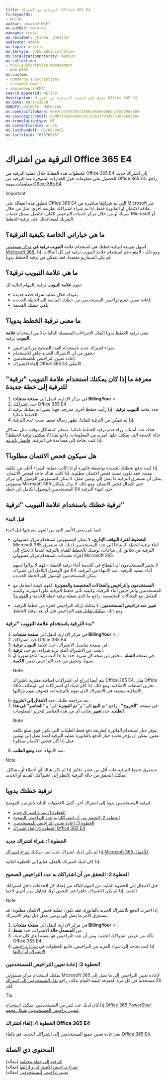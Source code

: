 ```yaml
---
title: الترقية من اشتراك Office 365 E4
f1.keywords:
- NOCSH
author: cmcatee-MSFT
ms.author: cmcatee
manager: scotv
ms.reviewer: jkinma, jmueller
audience: Admin
ms.topic: article
ms.service: o365-administration
ms.localizationpriority: medium
ms.collection:
- M365-subscription-management
- Adm_O365
ms.custom:
- commerce_subscriptions
- customer-email
- admindeeplinkMAC
search.appverid: MET150
description: تعرف على كيفية الترقية من اشتراك Office 365 E4.
ms.date: 08/14/2020
ROBOTS: NOINDEX, NOFOLLOW
ms.openlocfilehash: 60e7cb7c97255f3588c99a0eb66bc7c8379de8b9
ms.sourcegitcommit: bdd6ffc6ebe4e6cb212ab22793d9513dae6d798c
ms.translationtype: MT
ms.contentlocale: ar-SA
ms.lasthandoff: 03/08/2022
ms.locfileid: "63576935"
---
```

# <a name="upgrade-from-an-office-365-e4-subscription"></a>الترقية من اشتراك Office 365 E4

تلخطوات هذه المقالة خلال عملية الترقية من Office 365 E4 إلى اشتراك جديد. للحصول على معلومات حول الخيارات المتوفرة عند الترقية من Office 365 E4، راجع [معلومات مهمة Office 365 E4](important-information-e4.md).

> [!IMPORTANT]
> تنطبق هذه المقالة على Office 365 E4 التي تم شراؤها مباشرة من Microsoft عبر بطاقة الائتمان أو الفاتورة فقط. إذا تم شراء اشتراكك بطريقة أخرى، مثل من خلال شريك أو من خلال مركز خدمات الترخيص الكلي، فاتصل بممثل حساب Microsoft أو الشريك لمساعدتك على ترقية الخطط.

## <a name="what-are-my-options-for-how-to-upgrade"></a>ما هي خياراتي الخاصة بكيفية الترقية؟

أسهل طريقة لترقية خطتك هي استخدام علامة **التبويب ترقية في** <a href="https://go.microsoft.com/fwlink/p/?linkid=2024339" target="_blank">مركز مسؤولي Microsoft 365.</a> ومع ذلك **، لا يتم** دعم استخدام علامة التبويب ترقية في كل الحالات. إذا لم يكن السيناريو معتمدا، فقد تتمكن من ترقية الخطط يدويا.

## <a name="what-is-the-upgrade-tab"></a>ما هي علامة التبويب ترقية؟

تقوم **علامة التبويب** ترقية بالمهام التالية لك:

- يقودك خلال عملية شراء خطة جديدة.
- إعادة تعيين جميع تراخيص المستخدمين من خطتك القديمة إلى الخطة الجديدة.
- يلغي خطتك القديمة.

## <a name="what-does-it-mean-to-upgrade-plans-manually"></a>ما معنى ترقية الخطط يدويا؟

تعني ترقية الخطط يدويا إكمال الإجراءات المنفصلة التالية بدلا من استخدام **علامة التبويب** ترقية.

- شراء اشتراك جديد باستخدام العدد الصحيح من التراخيص.
- تحقق من أن الاشتراك الجديد جاهز للاستخدام.
- إعادة تعيين التراخيص للمستخدمين.
- إلغاء الاشتراك Office 365 E4 الأصلي.

## <a name="find-out-if-you-can-use-the-upgrade-tab-to-upgrade-to-a-new-plan"></a>معرفة ما إذا كان يمكنك استخدام علامة التبويب "ترقية" للترقية إلى خطة جديدة

1. في مركز الإدارة، انتقل إلى **صفحة منتجات BillingYour** > .<a href="https://go.microsoft.com/fwlink/p/?linkid=842054" target="_blank"></a>
2. حدد اشتراكك Office 365 E4.
3. حدد علامة **التبويب ترقية** . إذا رأيت خططا أخرى مدرجة، فهذا يعني أنه يمكنك ترقية الخطط تلقائيا.
4. إذا لم تتمكن من الترقية تلقائيا، تظهر رسالة تصف سبب عدم الترقية.

هناك عدة أسباب وراء عدم ترقية الخطط تلقائيا. معظم المشاكل مؤقتة، مثل مشاكل حالة الخدمة التي يمكنك حلها. لمزيد من المعلومات، [راجع لماذا لا يمكنني ترقية الخطط؟](upgrade-to-different-plan.md#why-cant-i-upgrade-plans) إذا كنت بحاجة إلى مساعدة في الترقية، [فاتصل بالدعم](../../admin/get-help-support.md).

## <a name="will-a-credit-check-be-required"></a>هل سيكون فحص الائتمان مطلوبا؟

إذا كنت تدفع لخطتك الجديدة بواسطة فاتورة أو إذا كانت عملية الشراء أعلى من تكلفة معينة، فقد تكون عملية فحص الائتمان مطلوبة. إذا كانت هناك حاجة لفحص الائتمان، يمكن أن تستغرق الترقية ما يصل إلى يومين عمل. لا يمكن للمسؤولين الوصول إلى مركز مسؤولي Microsoft 365 حتى اكتمال فحص الائتمان. ومع ذلك، لا يزال بإمكان المستخدمين الوصول الكامل إلى خطة E4 حتى انتهاء الترقية.

## <a name="upgrade-your-plan-by-using-the-upgrade-tab"></a>ترقية خطتك باستخدام علامة التبويب "ترقية"

### <a name="before-you-begin"></a>قبل البدء

فيما يلي بعض الأمور التي من المهم معرفتها قبل البدء.

- **التخطيط لفترة التوقف الإداري.** لا يمكن للمسؤولين استخدام مركز مسؤولي Microsoft 365 أثناء ترقية الخطة. استنادا إلى عدد المستخدمين لديك، قد تستغرق الترقية من دقائق إلى ساعات. نوصيك بالخطط للقيام بالترقية عندما لا تحتاج إلى إجراء تحديثات باستخدام مركز مسؤولي Microsoft 365.

    لا يختبر المستخدمون أي انقطاع في الخدمة أثناء ترقية الخطة - فهم لا يزالوا لديهم حق الوصول الكامل إلى اشتراك E4 أثناء عملية الترقية. عند الانتهاء من الترقية، يمكن للمستخدمين الوصول إلى الخطة الجديدة.
- **المستخدمون والتراخيص والمجالات المخصصة والمفوترة.** لفهم كيفية التعامل مع المستخدمين والتراخيص أثناء الترقية، وكيفية تأثير خطط الترقية على الفوترة، وكيفية التعامل مع المجالات المخصصة، راجع ما الذي تفعله ترقية خطة للخدمة و [الفوترة؟](upgrade-to-different-plan.md#what-does-upgrading-a-plan-do-to-my-service-and-billing)
- **تغيير عدد تراخيص المستخدمين.** لا يمكنك إزالة التراخيص كجزء من خطط الترقية. ومع ذلك، [يمكنك تقليل عدد](../licenses/buy-licenses.md) التراخيص قبل أو بعد ترقية الخطط.

### <a name="start-the-upgrade-by-using-the-upgrade-tab"></a>بدء الترقية باستخدام علامة التبويب "ترقية"

1. في مركز الإدارة، انتقل إلى **صفحة منتجات BillingYour** > .<a href="https://go.microsoft.com/fwlink/p/?linkid=842054" target="_blank"></a>
2. حدد اشتراكك Office 365 E4.
3. في صفحة تفاصيل الاشتراك، حدد علامة **التبويب ترقية** .
4. ابحث عن الاشتراك الذي تريد شراءه، ثم حدد **ترقية**.
5. في صفحة **السلة** ، تحقق من صحة كل شيء. حدد ما إذا كنت تريد الدفع شهريا أو سنويا، وتحقق من عدد التراخيص ضمن **الكمية**.
    > [!NOTE]
    > يتم أيضا إدراج أي اشتراكات إضافية مقترنة باشتراك Office 365 E4، مثل Office 365 تخزين الملفات الإضافية. ومع ذلك، إذا كان لديك أي اشتراكات في الوظائف الإضافية مضمنة في الاشتراك الذي تقوم بالترقية له، فسوف نقوم بإزالتها.
6. بعد مراجعة طلبك، حدد **الانتقال إلى الخروج**.
7. في صفحة **"الخروج"** ، راجع "تم **البيع** إلى" و" **تم الفوترة** إلى" و **"العناصر" في هذا الطلب**. حدد **تغيير** بجانب أي من هذه العناصر لتحرير المعلومات.
    > [!NOTE]
    > يتوفر خيار استخدام الفاتورة كطريقة دفع فقط الطلبات التي تكون فوق مبلغ تكلفة معين. يمكن أن يؤخر تحديد خيار الدفع بالفاتورة عملية الترقية لمدة تصل إلى يومين عمل إذا كان فحص الائتمان مطلوبا.
8. عند الانتهاء، حدد **وضع الطلب**.

> [!NOTE]
> تستغرق خطط الترقية عادة أقل من عشر دقائق إذا لم تكن هناك أي أخطاء أو مشاكل. يمكنك التحقق من حالة الترقية بالنظر إلى اشتراكك القديم أو الجديد.

## <a name="upgrade-your-plan-manually"></a>ترقية خطتك يدويا

لترقية المستخدمين يدويا إلى اشتراك آخر، أكمل الخطوات التالية بالترتيب الموضح.

- [الخطوة 1: شراء اشتراك جديد](#step-1-buy-a-new-subscription)
- [الخطوة 2: التحقق من أن اشتراكك به عدد التراخيص الصحيح](#step-2-verify-that-your-subscription-has-the-right-number-of-licenses)
- [الخطوة 3: إعادة تعيين التراخيص للمستخدمين](#step-3-reassign-licenses-to-users)
- [الخطوة 4: إلغاء اشتراك Office 365 E4](#step-4-cancel-the-office-365-e4-subscription)

### <a name="step-1-buy-a-new-subscription"></a>الخطوة 1: شراء اشتراك جديد

إذا لم يكن لديك اشتراك جديد بعد، يمكنك [شراء اشتراك Microsoft 365 للأعمال](../try-or-buy-microsoft-365.md).

إذا كان لديك اشتراك بالفعل، فتابع إلى الخطوة التالية.

### <a name="step-2-verify-that-your-subscription-has-the-right-number-of-licenses"></a>الخطوة 2: التحقق من أن اشتراكك به عدد التراخيص الصحيح

قبل الانتقال إلى الخطوة التالية، من المهم التأكد من إعداد كل الخدمات داخل اشتراكك الجديد. إذا لم يكن الاشتراك جاهزا عند التحقق أولا، فحاول مرة أخرى لاحقا.

> [!NOTE]
> إذا اخترت الدفع للاشتراك الجديد بالفاتورة، فقد تكون عملية فحص الائتمان مطلوبة. قد يستغرق الأمر ما يصل إلى يومين عمل قبل توفر الاشتراك.

1. في مركز الإدارة، انتقل إلى **صفحة منتجات BillingYour** > .<a href="https://go.microsoft.com/fwlink/p/?linkid=842054" target="_blank"></a>
2. من **المنسدل حالة** الاشتراك، حدد **نشط**.
3. تأكد من عرض اشتراكك الجديد، ومن أن عدد التراخيص هو نفسه الذي كان لديك Office 365 E4.
4. إذا كنت بحاجة إلى شراء المزيد من التراخيص، فاتبع الخطوات في [شراء تراخيص الاشتراك أو إزالتها](../licenses/buy-licenses.md).

### <a name="step-3-reassign-licenses-to-users"></a>الخطوة 3: إعادة تعيين التراخيص للمستخدمين

يمكنك استخدام مركز مسؤولي Microsoft 365 لإعادة [](https://go.microsoft.com/fwlink/p/?linkid=2024339) تعيين التراخيص إلى ما يصل إلى 20 مستخدما في كل مرة. لمعرفة كيفية القيام بذلك، راجع [نقل المستخدمين إلى اشتراك آخر](move-users-different-subscription.md).

> [!TIP]
> إذا كان لديك عدد كبير من المستخدمين، [يمكنك استخدام Office 365 PowerShell لتعيين تراخيص المستخدمين بشكل مجمع](../../enterprise/assign-licenses-to-user-accounts-with-microsoft-365-powershell.md).

### <a name="step-4-cancel-the-office-365-e4-subscription"></a>الخطوة 4: إلغاء اشتراك Office 365 E4

بعد إعادة تعيين جميع المستخدمين إلى اشتراكك الجديد، قم [بإلغاء Office 365 E4](cancel-your-subscription.md).

## <a name="related-content"></a>المحتوى ذي الصلة

[الترقية إلى خطة مختلفة](upgrade-to-different-plan.md) (مقالة)\
[شراء تراخيص الاشتراك أو إزالتها](../licenses/buy-licenses.md) (مقالة)\
[تعيين تراخيص للمستخدمين](../../admin/manage/assign-licenses-to-users.md) (مقالة)
